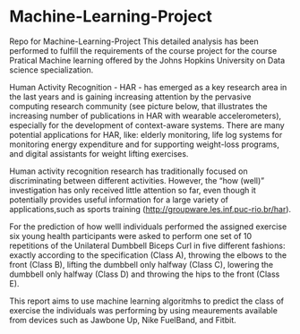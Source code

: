 # Machine-Learning-Project
Repo for Machine-Learning-Project
This detailed analysis has been performed to fulfill the requirements of the course project for the course Pratical Machine learning offered by the Johns Hopkins University on Data science specialization. 

Human Activity Recognition - HAR - has emerged as a key research area in the last years and is gaining increasing attention by the pervasive computing research community (see picture below, that illustrates the increasing number of publications in HAR with wearable accelerometers), especially for the development of context-aware systems. There are many potential applications for HAR, like: elderly monitoring, life log systems for monitoring energy expenditure and for supporting weight-loss programs, and digital assistants for weight lifting exercises.

Human activity recognition research has traditionally focused on discriminating between different activities. However, the “how (well)” investigation has only received little attention so far, even though it potentially provides useful information for a large variety of applications,such as sports training (http://groupware.les.inf.puc-rio.br/har).

For the prediction of how welll individuals performed the assigned exercise six young health participants were asked to perform one set of 10 repetitions of the Unilateral Dumbbell Biceps Curl in five different fashions: exactly according to the specification (Class A), throwing the elbows to the front (Class B), lifting the dumbbell only halfway (Class C), lowering the dumbbell only halfway (Class D) and throwing the hips to the front (Class E).

This report aims to use machine learning algoritmhs to predict the class of exercise the individuals was performing by using meaurements available from devices such as Jawbone Up, Nike FuelBand, and Fitbit.
